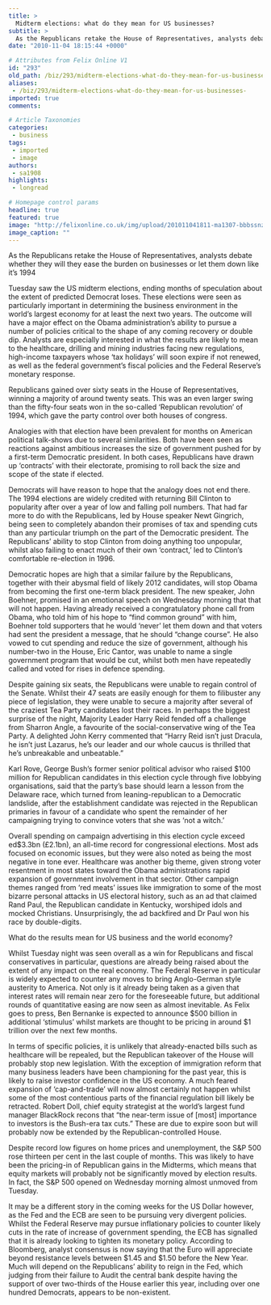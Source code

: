 ```yaml
---
title: >
  Midterm elections: what do they mean for US businesses?
subtitle: >
  As the Republicans retake the House of Representatives, analysts debate whether they will they ease the burden on businesses or let them down like it’s 1994
date: "2010-11-04 18:15:44 +0000"

# Attributes from Felix Online V1
id: "293"
old_path: /biz/293/midterm-elections-what-do-they-mean-for-us-businesses-
aliases:
 - /biz/293/midterm-elections-what-do-they-mean-for-us-businesses-
imported: true
comments:

# Article Taxonomies
categories:
 - business
tags:
 - imported
 - image
authors:
 - sa1908
highlights:
 - longread

# Homepage control params
headline: true
featured: true
image: "http://felixonline.co.uk/img/upload/201011041811-ma1307-bbbssnzz.jpg"
image_caption: ""
---
```


As the Republicans retake the House of Representatives, analysts debate whether they will they ease the burden on businesses or let them down like it’s 1994

Tuesday saw the US midterm elections, ending months of speculation about the extent of predicted Democrat loses. These elections were seen as particularly important in determining the business environment in the world’s largest economy for at least the next two years. The outcome will have a major effect on the Obama administration’s ability to pursue a number of policies critical to the shape of any coming recovery or double dip. Analysts are especially interested in what the results are likely to mean to the healthcare, drilling and mining industries facing new regulations, high-income taxpayers whose ‘tax holidays’ will soon expire if not renewed, as well as the federal government’s fiscal policies and the Federal Reserve’s monetary response.

Republicans gained over sixty seats in the House of Representatives, winning a majority of around twenty seats. This was an even larger swing than the fifty-four seats won in the so-called ‘Republican revolution’ of 1994, which gave the party control over both houses of congress.

Analogies with that election have been prevalent for months on American political talk-shows due to several similarities. Both have been seen as reactions against ambitious increases the size of government pushed for by a first-term Democratic president. In both cases, Republicans have drawn up ‘contracts’ with their electorate, promising to roll back the size and scope of the state if elected.

Democrats will have reason to hope that the analogy does not end there. The 1994 elections are widely credited with returning Bill Clinton to popularity after over a year of low and falling poll numbers. That had far more to do with the Republicans, led by House speaker Newt Gingrich, being seen to completely abandon their promises of tax and spending cuts than any particular triumph on the part of the Democratic president. The Republicans’ ability to stop Clinton from doing anything too unpopular, whilst also failing to enact much of their own ‘contract,’ led to Clinton’s comfortable re-election in 1996.

Democratic hopes are high that a similar failure by the Republicans, together with their abysmal field of likely 2012 candidates, will stop Obama from becoming the first one-term black president. The new speaker, John Boehner, promised in an emotional speech on Wednesday morning that that will not happen. Having already received a congratulatory phone call from Obama, who told him of his hope to “find common ground” with him, Boehner told supporters that he would ‘never’ let them down and that voters had sent the president a message, that he should “change course”. He also vowed to cut spending and reduce the size of government, although his number-two in the House, Eric Cantor, was unable to name a single government program that would be cut, whilst both men have repeatedly called and voted for rises in defence spending.

Despite gaining six seats, the Republicans were unable to regain control of the Senate. Whilst their 47 seats are easily enough for them to filibuster any piece of legislation, they were unable to secure a majority after several of the craziest Tea Party candidates lost their races. In perhaps the biggest surprise of the night, Majority Leader Harry Reid fended off a challenge from Sharron Angle, a favourite of the social-conservative wing of the Tea Party. A delighted John Kerry commented that “Harry Reid isn’t just Dracula, he isn’t just Lazarus, he’s our leader and our whole caucus is thrilled that he’s unbreakable and unbeatable.”

Karl Rove, George Bush’s former senior political advisor who raised $100 million for Republican candidates in this election cycle through five lobbying organisations, said that the party’s base should learn a lesson from the Delaware race, which turned from leaning-republican to a Democratic landslide, after the establishment candidate was rejected in the Republican primaries in favour of a candidate who spent the remainder of her campaigning trying to convince voters that she was ‘not a witch.’

Overall spending on campaign advertising in this election cycle exceed ed$3.3bn (£2.1bn), an all-time record for congressional elections. Most ads focused on economic issues, but they were also noted as being the most negative in tone ever. Healthcare was another big theme, given strong voter resentment in most states toward the Obama administrations rapid expansion of government involvement in that sector. Other campaign themes ranged from ‘red meats’ issues like immigration to some of the most bizarre personal attacks in US electoral history, such as an ad that claimed Rand Paul, the Republican candidate in Kentucky, worshiped idols and mocked Christians. Unsurprisingly, the ad backfired and Dr Paul won his race by double-digits.

What do the results mean for US business and the world economy?

Whilst Tuesday night was seen overall as a win for Republicans and fiscal conservatives in particular, questions are already being raised about the extent of any impact on the real economy. The Federal Reserve in particular is widely expected to counter any moves to bring Anglo-German style austerity to America. Not only is it already being taken as a given that interest rates will remain near zero for the foreseeable future, but additional rounds of quantitative easing are now seen as almost inevitable. As Felix goes to press, Ben Bernanke is expected to announce $500 billion in additional ‘stimulus’ whilst markets are thought to be pricing in around $1 trillion over the next few months.

In terms of specific policies, it is unlikely that already-enacted bills such as healthcare will be repealed, but the Republican takeover of the House will probably stop new legislation. With the exception of immigration reform that many business leaders have been championing for the past year, this is likely to raise investor confidence in the US economy. A much feared expansion of ‘cap-and-trade’ will now almost certainly not happen whilst some of the most contentious parts of the financial regulation bill likely be retracted. Robert Doll, chief equity strategist at the world’s largest fund manager BlackRock recons that “the near-term issue of [most] importance to investors is the Bush-era tax cuts.” These are due to expire soon but will probably now be extended by the Republican-controlled House.

Despite record low figures on home prices and unemployment, the S&P 500 rose thirteen per cent in the last couple of months. This was likely to have been the pricing-in of Republican gains in the Midterms, which means that equity markets will probably not be significantly moved by election results. In fact, the S&P 500 opened on Wednesday morning almost unmoved from Tuesday.

It may be a different story in the coming weeks for the US Dollar however, as the Fed and the ECB are seen to be pursuing very divergent policies. Whilst the Federal Reserve may pursue inflationary policies to counter likely cuts in the rate of increase of government spending, the ECB has signalled that it is already looking to tighten its monetary policy. According to Bloomberg, analyst consensus is now saying that the Euro will appreciate beyond resistance levels between $1.45 and $1.50 before the New Year. Much will depend on the Republicans’ ability to reign in the Fed, which judging from their failure to Audit the central bank despite having the support of over two-thirds of the House earlier this year, including over one hundred Democrats, appears to be non-existent.
